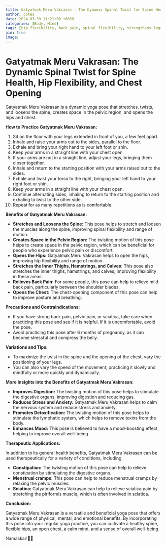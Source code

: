 ```yaml
---
title: Gatyatmak Meru Vakrasan - The Dynamic Spinal Twist for Spine Health, Hip Flexibility, Chest Opening, and More 
author: cotes
date: 2024-03-30 11:21:00 +0800
categories: [Body, Mind]
tags: [hip flexibility, back pain, spinal flexibility, strengthens legs] 
pin: true
image: 
---
```


# Gatyatmak Meru Vakrasan: The Dynamic Spinal Twist for Spine Health, Hip Flexibility, and Chest Opening

Gatyatmak Meru Vakrasan is a dynamic yoga pose that stretches, twists, and loosens the spine, creates space in the pelvic region, and opens the hips and chest.

**How to Practice Gatyatmak Meru Vakrasan:**

1. Sit on the floor with your legs extended in front of you, a few feet apart.
2. Inhale and raise your arms out to the sides, parallel to the floor.
3. Exhale and bring your right hand to your left foot or shin.
4. Keep your arms in a straight line with your chest open.
5. If your arms are not in a straight line, adjust your legs, bringing them closer together.
6. Inhale and return to the starting position with your arms raised out to the sides.
7. Exhale and twist your torso to the right, bringing your left hand to your right foot or shin.
8. Keep your arms in a straight line with your chest open.
9. Continue alternating sides, inhaling to return to the starting position and exhaling to twist to the other side.
10. Repeat for as many repetitions as is comfortable.

**Benefits of Gatyatmak Meru Vakrasan:**

* **Stretches and Loosens the Spine:** This pose helps to stretch and loosen the muscles along the spine, improving spinal flexibility and range of motion.
* **Creates Space in the Pelvic Region:** The twisting motion of this pose helps to create space in the pelvic region, which can be beneficial for people who experience pelvic pain or discomfort.
* **Opens the Hips:** Gatyatmak Meru Vakrasan helps to open the hips, improving hip flexibility and range of motion.
* **Stretches the Inner Thighs, Hamstrings, and Calves:** This pose also stretches the inner thighs, hamstrings, and calves, improving flexibility in these areas.
* **Relieves Back Pain:** For some people, this pose can help to relieve mild back pain, particularly between the shoulder blades.
* **Opens the Chest:** The chest-opening component of this pose can help to improve posture and breathing.

**Precautions and Contraindications:**

* If you have strong back pain, pelvic pain, or sciatica, take care when practicing this pose and see if it is helpful. If it is uncomfortable, avoid the pose.
* Avoid practicing this pose after 6 months of pregnancy, as it can become stressful and compress the belly.

**Variations and Tips:**

* To maximize the twist in the spine and the opening of the chest, vary the positioning of your legs.
* You can also vary the speed of the movement, practicing it slowly and mindfully or more quickly and dynamically.

**More Insights into the Benefits of Gatyatmak Meru Vakrasan:**

* **Improves Digestion:** The twisting motion of this pose helps to stimulate the digestive organs, improving digestion and reducing gas.
* **Reduces Stress and Anxiety:** Gatyatmak Meru Vakrasan helps to calm the nervous system and reduce stress and anxiety.
* **Promotes Detoxification:** The twisting motion of this pose helps to stimulate the lymphatic system, which helps to remove toxins from the body.
* **Enhances Mood:** This pose is believed to have a mood-boosting effect, helping to improve overall well-being.

**Therapeutic Applications:**

In addition to its general health benefits, Gatyatmak Meru Vakrasan can be used therapeutically for a variety of conditions, including:

* **Constipation:** The twisting motion of this pose can help to relieve constipation by stimulating the digestive organs.
* **Menstrual cramps:** This pose can help to reduce menstrual cramps by relaxing the pelvic muscles.
* **Sciatica:** Gatyatmak Meru Vakrasan can help to relieve sciatica pain by stretching the piriformis muscle, which is often involved in sciatica.

**Conclusion:**

Gatyatmak Meru Vakrasan is a versatile and beneficial yoga pose that offers a wide range of physical, mental, and emotional benefits. By incorporating this pose into your regular yoga practice, you can cultivate a healthy spine, flexible hips, an open chest, a calm mind, and a sense of overall well-being.

Namaskar!🙏✨